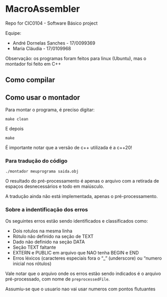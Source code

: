 # MacroAssembler

Repo for CIC0104 - Software Básico project

Equipe:

- André Dornelas Sanches - 17/0099369
- Maria Cláudia - 17/0109968

Observação: os programas foram feitos para linux (Ubuntu), mas o montador foi feito em C++

## Como compilar

## Como usar o montador

Para montar o programa, é preciso digitar:

```
make clean
```

E depois

```
make
```

É importante notar que a versão de c++ utilizada é a c++20!

### Para tradução do código

```
./montador meuprograma saida.obj
```

O resultado do pré-processamento é apenas o arquivo com a retirada de espaços desnecessários e todo em maiúsculo.

A tradução ainda não está implementada, apenas o pré-processamento.


### Sobre a indentificação dos erros 

Os seguintes erros estão sendo identificados e classificados como: 

- Dois rotulos na mesma linha
- Rótulo não definido na seção de TEXT
- Dado não definido na seção DATA
- Seção TEXT faltante
- EXTERN e PUBLIC em arquivo que NAO tenha BEGIN e END
- Erros léxicos (caracteres especiais fora o “_” (underscore) ou “numero inicial nos rótulos)

Vale notar que o arquivo onde os erros estão sendo indicados é o arquivo pré-processado, com nome de ```preprocessedFile```.

Assumiu-se que o usuario nao vai usar numeros com pontos flutuantes

